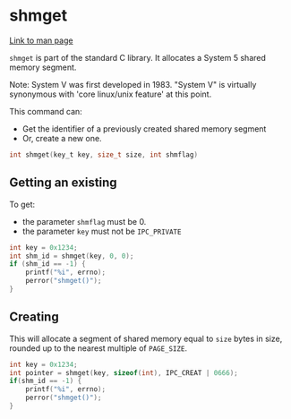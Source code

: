 # shmget

[Link to man page](https://man7.org/linux/man-pages/man2/shmget.2.html)

`shmget` is part of the standard C library. It allocates a System 5 shared memory segment.

Note: System V was first developed in 1983. "System V" is virtually synonymous with 'core linux/unix feature' at this point.

This command can:
- Get the identifier of a previously created shared memory segment
- Or, create a new one.

```c
int shmget(key_t key, size_t size, int shmflag)
```

## Getting an existing

To get:
- the parameter `shmflag` must be 0.
- the parameter `key` must not be `IPC_PRIVATE`

```c
int key = 0x1234;
int shm_id = shmget(key, 0, 0);
if (shm_id == -1) {
    printf("%i", errno);
    perror("shmget()");
}
```

## Creating

This will allocate a segment of shared memory equal to `size` bytes in size, rounded up to the nearest multiple of `PAGE_SIZE`.


```c
int key = 0x1234;
int pointer = shmget(key, sizeof(int), IPC_CREAT | 0666);
if(shm_id == -1) {
    printf("%i", errno);
    perror("shmget()");
}
```
